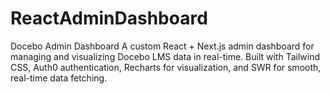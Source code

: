 # ReactAdminDashboard
 Docebo Admin Dashboard A custom React + Next.js admin dashboard for managing and visualizing Docebo LMS data in real-time. Built with Tailwind CSS, Auth0 authentication, Recharts for visualization, and SWR for smooth, real-time data fetching.
